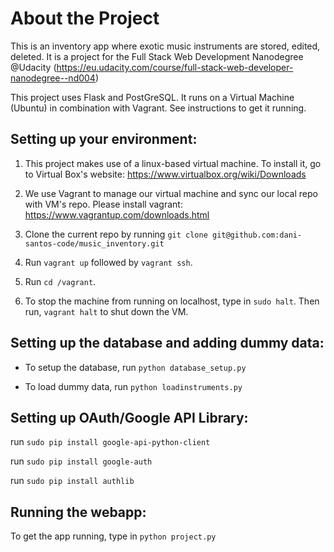 # About the Project
This is an inventory app where exotic music instruments are stored, edited, deleted. It is a project for the Full Stack Web Development Nanodegree @Udacity (https://eu.udacity.com/course/full-stack-web-developer-nanodegree--nd004)

This project uses Flask and PostGreSQL. It runs on a Virtual Machine (Ubuntu) in combination with Vagrant. See instructions to get it running.

## Setting up your environment:

1. This project makes use of a linux-based virtual machine. To install it, go to Virtual Box's website: https://www.virtualbox.org/wiki/Downloads

2. We use Vagrant to manage our virtual machine and sync our local repo with VM's repo. Please install vagrant: https://www.vagrantup.com/downloads.html

3. Clone the current repo by running
`git clone git@github.com:dani-santos-code/music_inventory.git`

4. Run `vagrant up` followed by `vagrant ssh`.

5. Run `cd /vagrant`.

6. To stop the machine from running on localhost, type in `sudo halt`.
Then run, `vagrant halt` to shut down the VM.

## Setting up the database and adding dummy data:

- To setup the database, run `python database_setup.py`

- To load dummy data, run `python loadinstruments.py`


## Setting up OAuth/Google API Library:

run `sudo pip install google-api-python-client`

run `sudo pip install google-auth`

run `sudo pip install authlib`

## Running the webapp:

To get the app running, type in `python project.py`
